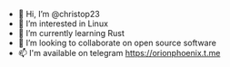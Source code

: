 - 👋 Hi, I’m @christop23
- 👀 I’m interested in Linux
- 🌱 I’m currently learning Rust
- 💞️ I’m looking to collaborate on open source software
- 📫 I'm available on telegram https://orionphoenix.t.me

<!---
christop23/christop23 is a ✨ special ✨ repository because its `README.md` (this file) appears on your GitHub profile.
You can click the Preview link to take a look at your changes.
--->
